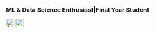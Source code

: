 ### ML & Data Science Enthusiast|Final Year Student


<a href="mailto:samarthagrawal526@gmail.com">
  <img align="left" alt=" 💬" width="22px"/>
</a>  
  <a href="https://www.linkedin.com/in/-samarth-agarwal">
  <img align="left" alt="linkedIn" width="22px" src="https://cdn.jsdelivr.net/npm/simple-icons@v3/icons/linkedin.svg" />
  </a> 
<br>
<br>  


<!--
**samarth70/samarth70** is a ✨ _special_ ✨ repository because its `README.md` (this file) appears on your GitHub profile.

Here are some ideas to get you started:

- 🔭 I’m currently working on ...
- 🌱 I’m currently learning ...
- 👯 I’m looking to collaborate on ...
- 🤔 I’m looking for help with ...
- 💬 Ask me about ...
- 📫 How to reach me: ...
- 😄 Pronouns: ...
- ⚡ Fun fact: ...
-->
